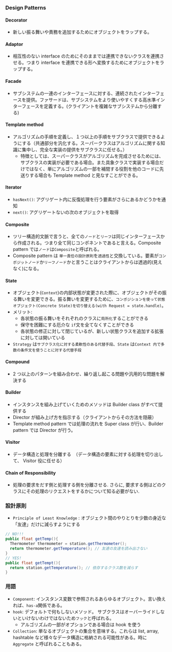 ### Design Patterns

#### Decorator

- 新しい振る舞いや責務を追加するためにオブジェクトをラップする。

#### Adaptor

- 相互性のない interface のためにそのままでは連携できないクラスを連携させる。つまり interface を連携できる形へ変換するためにオブジェクトをラップする。

#### Facade

- サブシステムの一連のインターフェースに対する、連続されたインターフェースを提供。ファサードは、サブシステムをより使いやすくする高水準インターフェースを定義する。(クライアントを複雑なサブシステムから分離する)

#### Template method

- アルゴリズムの手順を定義し、１つ以上の手順をサブクラスで提供できるようにする（共通部分を汎化する。スーパークラスはアルゴリズムに関する知識に集中し、完全な実装の提供をサブクラスに任せる。）
  - 特徴としては、スーパークラスがアルゴリズムを完成させるためには、サブクラスの実装が必要である場合。また具象クラスで実装する場合だけではなく、単にアルゴリズムの一部を補間する役割を他のコードに先送りする場合も Template method と見なすことができる。

#### Iterator

- `hasNext()`: アグリゲート内に反復処理を行う要素がさらにあるかどうかを通知
- `next()`: アグリゲートないの次のオブジェクトを取得

#### Composite

- ツリー構造的文脈で言うと、全ての`ノード`と`リーフ`は同じインターフェースから作成される。つまり全て同じコンポネントであると言える。Composite pattern では`ノード`は`Composite`と呼ばれる。
- Composite pattern は `単一責任の設計原則`を`透過性`と交換している。要素が`コンポジットノード`か`リーフノード`かと言うことはクライアントからは透過的(見えなく)になる。

#### State

- オブジェクト(`Context`)の内部状態が変更された際に、オブジェクトがその振る舞いを変更できる。振る舞いを変更するために、`コンポジションを使って状態オブジェクト(Concrete State)を切り替える(with Request = state.handle)`。
- メリット:
  - 各状態の振る舞いをそれぞれのクラスに`局所化`することができる
  - 保守を困難にする厄介な `if`文を全てなくすことができる
  - 各状態の修正に対して閉じているが、新しい状態クラスを追加する拡張に対しては開いている
- `Strategy` は`サブクラス化に対する柔軟性のある代替手段`、`State` は`Context 内で多数の条件文を使うことに対する代替手段`

#### Compound

- 2 つ以上のパターンを組み合わせ、繰り返し起こる問題や汎用的な問題を解決する

#### Builder

- インスタンスを組み上げていくためのメソッドは Builder class がすべて提供する
- Director が組み上げ方を指示する（クライアントからその方法を隠蔽）
- Template method pattern では処理の流れを Super class が行い、Builder pattern では Director が行う。

#### Visitor

- データ構造と処理を分離する　（データ構造の要素に対する処理を切り出して、 Visitor 役に任せる）

#### Chain of Responsibility

- 処理の要求をだす側と処理する側を分離させる. さらに, 要求する側はどのクラスにその処理のリクエストをするかについて知る必要がない.

### 設計原則

- `Principle of Least Knowledge` : オブジェクト間のやりとりを少数の身近な「友達」だけに減らすようにする

```java
// NO!!!
public float getTemp(){
  Thermometer thermometer = station.getThermometer();
  return thermometer.getTemperature(); // 友達の友達を読み出さない
}
// YES!
public float getTempt(){
  return station.getTemperature(); // 依存するクラス数を減らす
}
```

### 用語

- `Component`: インスタンス変数で参照されるあらゆるオブジェクト。言い換えれば、`has-a`関係である。
- `hook`: デフォルトで何もしないメソッド。 サブクラスはオーバーライドしないといけないわけではないため`フック`と呼ばれる。
  - アルゴリズムの一部がオプションである場合は hook を使う
- `Collection`: 単なるオブジェクトの集合を意味する。これらは list, array, hashtable など様々なデータ構造に格納される可能性がある。時に `Aggregate` と呼ばれることもある。
